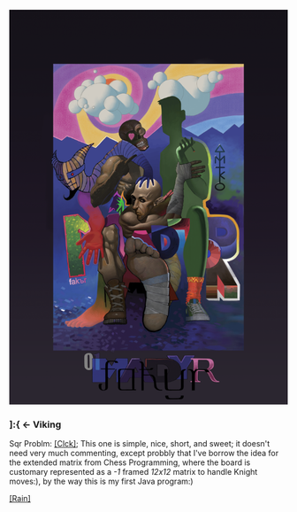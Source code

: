 ![](pix/Magtp_8aKtp_02.png)

### ]:{ <- Viking

Sqr Problm: [[Clck]](https://ioinformatics.org/files/ioi1991round1.pdf);
This one is simple, nice, short, and sweet;
it doesn't need very much commenting, except probbly that I've
borrow the idea for the extended matrix from Chess Programming,
where the board is customary represented as a *-1* framed *12x12* matrix
to handle Knight moves:), by the way this is my first Java program:)

[[Rain]](https://youtu.be/izakfWqWVVE)
